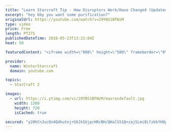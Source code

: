 ```yaml
---
title: "Learn Starcraft Tip - How Disruptors Work/Have Changed (Updated Patch 4.0 2018)"
excerpt: "hey bby you want some purification?"
originalUrl: https://youtube.com/watch?v=29YNS1BFWzM
type: video
price: Free
length: PT37S
publishedDateTime: 2018-05-23T13:22:04Z
heat: 50

featuredContent: "<iframe width=\"800\" height=\"500\" frameborder=\"0\" src=\"https://www.youtube.com/embed/29YNS1BFWzM\" allow=\"accelerometer; autoplay; encrypted-media; gyroscope; picture-in-picture\" allowfullscreen></iframe>"

provider:
  name: WinterStarcraft
  domain: youtube.com

topics:
  - StarCraft 2

images:
  - url: https://i.ytimg.com/vi/29YNS1BFWzM/maxresdefault.jpg
    width: 1280
    height: 720
    isCached: true

secured: "y20hCnJucQn4QdkutnjrGUJkSUjpcHRcBH/QHalS51Q+zajSLmi8LfzbkYHOpMqzMPsy5gAvlao3xePql6yjptAyKRHLn1tv2YNWr15kk/+fWAWEld4ODAodbIK4xJNui7OUOsmxvkh/skN745xSCRoiHAm1lSDCsRN3sm4hGLG2G6ZPkKnNYjDl93FjHURpL2SHErtB83x1b4dWFl3+1xFqLaTC8dlz6yA2PyBjcfar+Y1L6ucH2mZvXvtMz7EKG/J0GiFPH7TQEHnHV+a7wT6l6Pmme60adTZrq8ooYt+1ITM4USQimvDDwyKImI89DgaKt2PEYbqUlr4/IyLbedzJDDYP0Qq89VRZpbura/c+2/OTnhecu8wmjdaHxjhSXTGM+/7LbgNioSBSjLOel3WO01EeCWQAe+yB18+5MJc=;aFUaIbOGZqrP6Qzpgr4s4w=="
---
```


